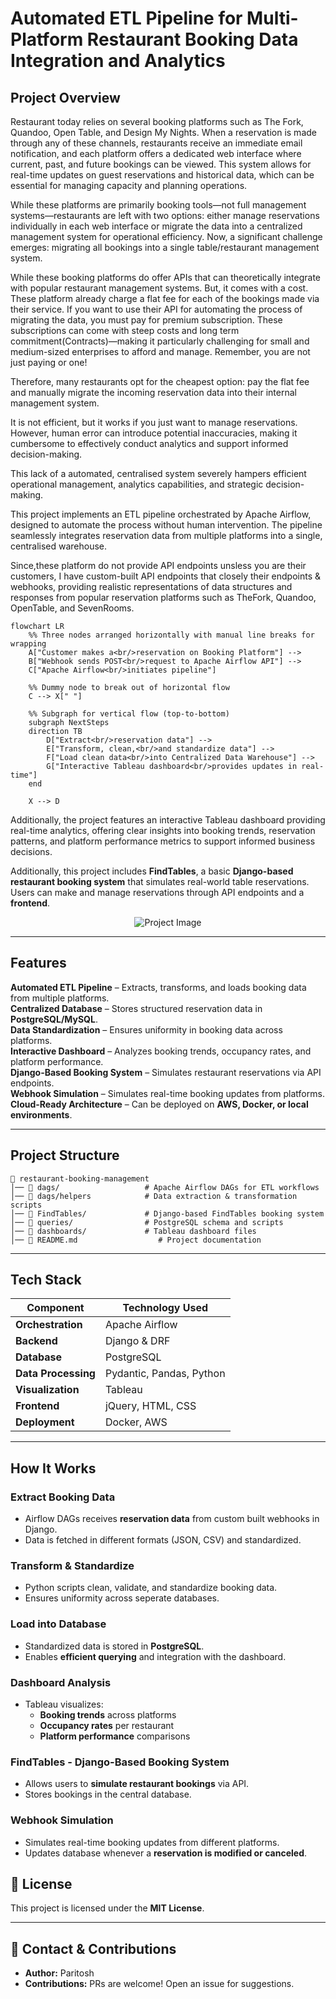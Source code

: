 # Automated ETL Pipeline for Multi-Platform Restaurant Booking Data Integration and Analytics

## Project Overview

Restaurant today relies on several booking platforms such as The Fork, Quandoo, Open Table, and Design My Nights. When a reservation is made through any of these channels, restaurants receive an immediate email notification, and each platform offers a dedicated web interface where current, past, and future bookings can be viewed. This system allows for real-time updates on guest reservations and historical data, which can be essential for managing capacity and planning operations. 

While these platforms are primarily booking tools—not full management systems—restaurants are left with two options: either manage reservations individually in each web interface or migrate the data into a centralized management system for operational efficiency. 
Now, a significant challenge emerges: migrating all bookings into a single table/restaurant management system. 

While these booking platforms do offer APIs that can theoretically integrate with popular restaurant management systems. But, it comes with a cost. 
These platform already charge a flat fee for each of the bookings made via their service. 
If you want to use their API for automating the process of migrating the data, you must pay for premium subscription. These subscriptions can come with steep costs and long term commitment(Contracts)—making it particularly challenging for small and medium-sized enterprises to afford and manage. 
Remember, you are not just paying or one! 

Therefore, many restaurants opt for the cheapest option: pay the flat fee and manually migrate the incoming reservation data into their internal management system.

It is not efficient, but it works if you just want to manage reservations. However, human error can introduce potential inaccuracies, making it cumbersome to effectively conduct analytics and support informed decision-making.

This lack of a automated, centralised system severely hampers efficient operational management, analytics capabilities, and strategic decision-making. 

This project implements an ETL pipeline orchestrated by Apache Airflow, designed to automate the process without human intervention. The pipeline seamlessly integrates reservation data from multiple platforms into a single, centralised warehouse.  </br>

Since,these platform do not provide API endpoints unsless you are their customers, I have custom-built API endpoints that closely their endpoints & webhooks, providing realistic representations of data structures and responses from popular reservation platforms such as TheFork, Quandoo, OpenTable, and SevenRooms.

```mermaid
flowchart LR
    %% Three nodes arranged horizontally with manual line breaks for wrapping
    A["Customer makes a<br/>reservation on Booking Platform"] --> 
    B["Webhook sends POST<br/>request to Apache Airflow API"] --> 
    C["Apache Airflow<br/>initiates pipeline"]

    %% Dummy node to break out of horizontal flow
    C --> X[" "]

    %% Subgraph for vertical flow (top-to-bottom)
    subgraph NextSteps
    direction TB
        D["Extract<br/>reservation data"] --> 
        E["Transform, clean,<br/>and standardize data"] --> 
        F["Load clean data<br/>into Centralized Data Warehouse"] --> 
        G["Interactive Tableau dashboard<br/>provides updates in real-time"]
    end

    X --> D
```


Additionally, the project features an interactive Tableau dashboard providing real-time analytics, offering clear insights into booking trends, reservation patterns, and platform performance metrics to support informed business decisions.

Additionally, this project includes **FindTables**, a basic **Django-based restaurant booking system** that simulates real-world table reservations. Users can make and manage reservations through API endpoints and a **frontend**.

<div align="center">
  <img src="https://github.com/user-attachments/assets/98eb1307-1f0a-4461-9231-c99e174b46ae" alt="Project Image">
</div>

---

## Features

**Automated ETL Pipeline** – Extracts, transforms, and loads booking data from multiple platforms.  
**Centralized Database** – Stores structured reservation data in **PostgreSQL/MySQL**.  
**Data Standardization** – Ensures uniformity in booking data across platforms.  
**Interactive Dashboard** – Analyzes booking trends, occupancy rates, and platform performance.  
**Django-Based Booking System** – Simulates restaurant reservations via API endpoints.  
**Webhook Simulation** – Simulates real-time booking updates from platforms.  
**Cloud-Ready Architecture** – Can be deployed on **AWS, Docker, or local environments**.  

---

## Project Structure

```
📂 restaurant-booking-management  
│── 📂 dags/                   # Apache Airflow DAGs for ETL workflows
│── 📂 dags/helpers            # Data extraction & transformation scripts    
│── 📂 FindTables/             # Django-based FindTables booking system  
│── 📂 queries/                # PostgreSQL schema and scripts  
│── 📂 dashboards/             # Tableau dashboard files  
│── 📜 README.md                  # Project documentation  

```

---

## Tech Stack

| Component           | Technology Used |
|---------------------|----------------|
| **Orchestration**  | Apache Airflow  |
| **Backend**        | Django & DRF |
| **Database**       | PostgreSQL|
| **Data Processing** | Pydantic, Pandas, Python |
| **Visualization**  | Tableau |
| **Frontend**       | jQuery, HTML, CSS |
| **Deployment**     | Docker, AWS |

---

## How It Works

### Extract Booking Data
- Airflow DAGs receives **reservation data** from custom built webhooks in Django.
- Data is fetched in different formats (JSON, CSV) and standardized.

### Transform & Standardize
- Python scripts clean, validate, and standardize booking data.
- Ensures uniformity across seperate databases. 

### Load into Database
- Standardized data is stored in **PostgreSQL**.
- Enables **efficient querying** and integration with the dashboard.

### Dashboard Analysis
- Tableau visualizes:
  - **Booking trends** across platforms
  - **Occupancy rates** per restaurant
  - **Platform performance** comparisons

### FindTables - Django-Based Booking System
- Allows users to **simulate restaurant bookings** via API.
- Stores bookings in the central database.

### Webhook Simulation
- Simulates real-time booking updates from different platforms.
- Updates database whenever a **reservation is modified or canceled**.

## 📜 License
This project is licensed under the **MIT License**.

---

## 📩 Contact & Contributions
- **Author:** Paritosh   
- **Contributions:** PRs are welcome! Open an issue for suggestions.  
